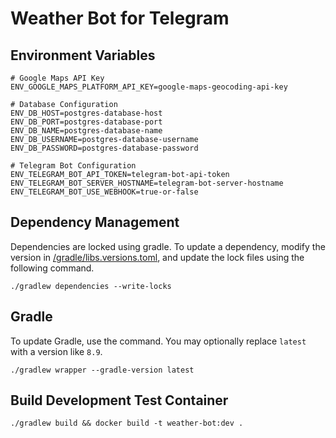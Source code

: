 # Weather Bot for Telegram

## Environment Variables

```dotenv
# Google Maps API Key
ENV_GOOGLE_MAPS_PLATFORM_API_KEY=google-maps-geocoding-api-key

# Database Configuration
ENV_DB_HOST=postgres-database-host
ENV_DB_PORT=postgres-database-port
ENV_DB_NAME=postgres-database-name
ENV_DB_USERNAME=postgres-database-username
ENV_DB_PASSWORD=postgres-database-password

# Telegram Bot Configuration
ENV_TELEGRAM_BOT_API_TOKEN=telegram-bot-api-token
ENV_TELEGRAM_BOT_SERVER_HOSTNAME=telegram-bot-server-hostname
ENV_TELEGRAM_BOT_USE_WEBHOOK=true-or-false
```

## Dependency Management

Dependencies are locked using gradle. To update a dependency, modify the version in 
[/gradle/libs.versions.toml](/gradle/libs.versions.toml), and update the lock files using the following command.

```shell
./gradlew dependencies --write-locks
```

## Gradle

To update Gradle, use the command. You may optionally replace `latest` with a version like `8.9`.

```shell
./gradlew wrapper --gradle-version latest
```

## Build Development Test Container

```shell
./gradlew build && docker build -t weather-bot:dev .
```
